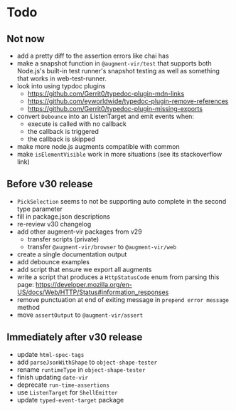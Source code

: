 # Todo

## Not now

-   add a pretty diff to the assertion errors like chai has
-   make a snapshot function in `@augment-vir/test` that supports both Node.js's built-in test runner's snapshot testing as well as something that works in web-test-runner.
-   look into using typdoc plugins
    -   https://github.com/Gerrit0/typedoc-plugin-mdn-links
    -   https://github.com/eyworldwide/typedoc-plugin-remove-references
    -   https://github.com/Gerrit0/typedoc-plugin-missing-exports
-   convert `Debounce` into an ListenTarget and emit events when:
    -   execute is called with no callback
    -   the callback is triggered
    -   the callback is skipped
-   make more node.js augments compatible with common
-   make `isElementVisible` work in more situations (see its stackoverflow link)

## Before v30 release

-   `PickSelection` seems to not be supporting auto complete in the second type parameter
-   fill in package.json descriptions
-   re-review v30 changelog
-   add other augment-vir packages from v29
    -   transfer scripts (private)
    -   transfer `@augment-vir/browser` to `@augment-vir/web`
-   create a single documentation output
-   add debounce examples
-   add script that ensure we export all augments
-   write a script that produces a `HttpStatusCode` enum from parsing this page: https://developer.mozilla.org/en-US/docs/Web/HTTP/Status#information_responses
-   remove punctuation at end of exiting message in `prepend error message` method
-   move `assertOutput` to `@augment-vir/assert`

## Immediately after v30 release

-   update `html-spec-tags`
-   add `parseJsonWithShape` to `object-shape-tester`
-   rename `runtimeType` in `object-shape-tester`
-   finish updating `date-vir`
-   deprecate `run-time-assertions`
-   use `ListenTarget` for `ShellEmitter`
-   update `typed-event-target` package
